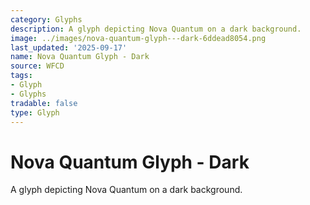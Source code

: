 ```yaml
---
category: Glyphs
description: A glyph depicting Nova Quantum on a dark background.
image: ../images/nova-quantum-glyph---dark-6ddead8054.png
last_updated: '2025-09-17'
name: Nova Quantum Glyph - Dark
source: WFCD
tags:
- Glyph
- Glyphs
tradable: false
type: Glyph
---
```


# Nova Quantum Glyph - Dark

A glyph depicting Nova Quantum on a dark background.

